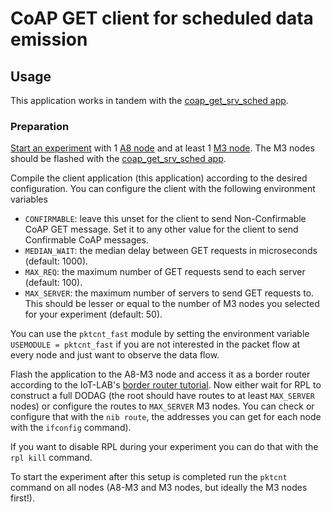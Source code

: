 # CoAP GET client for scheduled data emission

## Usage

This application works in tandem with the [coap_get_srv_sched app].

### Preparation
[Start an experiment] with 1 [A8 node] and at least 1 [M3 node]. The M3 nodes
should be flashed with the [coap_get_srv_sched app].

Compile the client application (this application) according to the desired
configuration. You can configure the client with the following environment
variables

* `CONFIRMABLE`: leave this unset for the client to send Non-Confirmable CoAP
  GET message. Set it to any other value for the client to send Confirmable CoAP
  messages.
* `MEDIAN_WAIT`: the median delay between GET requests in microseconds (default:
  1000).
* `MAX_REQ`: the maximum number of GET requests send to each server (default:
  100).
* `MAX_SERVER`: the maximum number of servers to send GET requests to. This
  should be lesser or equal to the number of M3 nodes you selected for your
  experiment (default: 50).

You can use the `pktcnt_fast` module by setting the environment variable
`USEMODULE = pktcnt_fast` if you are not interested in the packet flow at every
node and just want to observe the data flow.

Flash the application to the A8-M3 node and access it as a border router
according to the IoT-LAB's [border router tutorial]. Now either wait for RPL to
construct a full DODAG (the root should have routes to at least `MAX_SERVER`
nodes) or configure the routes to `MAX_SERVER` M3 nodes. You can check or
configure that with the `nib route`, the addresses you can get for each node
with the `ifconfig` command).

If you want to disable RPL during your experiment you can do that with the
`rpl kill` command.

To start the experiment after this setup is completed run the `pktcnt` command
on all nodes (A8-M3 and M3 nodes, but ideally the M3 nodes first!).

[coap_get_srv_sched app]: ../coap_get_srv_sched
[Start an experiment]: https://www.iot-lab.info/tutorials/iotlab-experiment-client/
[A8 node]: https://www.iot-lab.info/hardware/a8/
[M3 node]: https://www.iot-lab.info/hardware/m3/
[border router tutorial]: https://www.iot-lab.info/tutorials/riot-public-ipv66lowpan-network-with-a8-m3-nodes/
